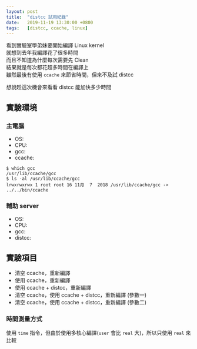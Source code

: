 ```yaml
---
layout: post
title:  "distcc 試用紀錄"
date:   2019-11-19 13:30:00 +0800
tags:   [distcc, ccache, linux]
---
```


看到實驗室學弟妹要開始編譯 Linux kernel  
就想到去年我編譯花了很多時間  
而且不知道為什麼每次需要先 Clean  
結果就是每次都花超多時間在編譯上  
雖然最後有使用 `ccache` 來節省時間，但來不及試 distcc

想說趁這次機會來看看 distcc 能加快多少時間
<!--more-->

## 實驗環境
### 主電腦
* OS: 
* CPU: 
* gcc:
* ccache:
```
$ which gcc
/usr/lib/ccache/gcc
$ ls -al /usr/lib/ccache/gcc
lrwxrwxrwx 1 root root 16 11月  7  2018 /usr/lib/ccache/gcc -> ../../bin/ccache
```

### 輔助 server
* OS: 
* CPU: 
* gcc:
* distcc:

## 實驗項目
* 清空 ccache，重新編譯
* 使用 ccache，重新編譯
* 使用 ccache + distcc，重新編譯
* 清空 ccache，使用 ccache + distcc，重新編譯 (參數一)
* 清空 ccache，使用 ccache + distcc，重新編譯 (參數二)

### 時間測量方式
使用 `time` 指令，但由於使用多核心編譯(`user` 會比 `real` 大)，所以只使用 `real` 來比較
